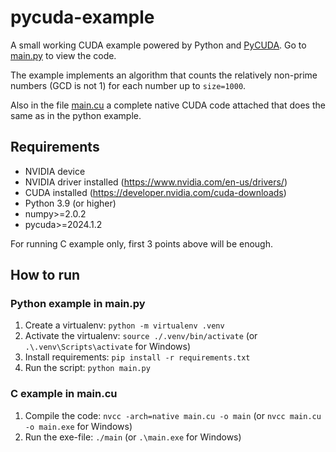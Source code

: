 # pycuda-example

A small working CUDA example powered by Python and 
[PyCUDA](https://pypi.org/project/pycuda/). 
Go to [main.py](main.py) to view the code.

The example implements an algorithm that counts the relatively non-prime numbers
(GCD is not 1) for each number up to `size=1000`.

Also in the file [main.cu](main.cu) a complete native CUDA code attached that
does the same as in the python example.

## Requirements

* NVIDIA device
* NVIDIA driver installed (https://www.nvidia.com/en-us/drivers/)
* CUDA installed (https://developer.nvidia.com/cuda-downloads)
* Python 3.9 (or higher)
* numpy>=2.0.2
* pycuda>=2024.1.2

For running C example only, first 3 points above will be enough.

## How to run

### Python example in **main.py**

1. Create a virtualenv: `python -m virtualenv .venv`
2. Activate the virtualenv: `source ./.venv/bin/activate` (or `.\.venv\Scripts\activate` for Windows)
3. Install requirements: `pip install -r requirements.txt`
4. Run the script: `python main.py`

### C example in **main.cu**

1. Compile the code: `nvcc -arch=native main.cu -o main` (or `nvcc main.cu -o main.exe` for Windows)
2. Run the exe-file: `./main` (or `.\main.exe` for Windows)
